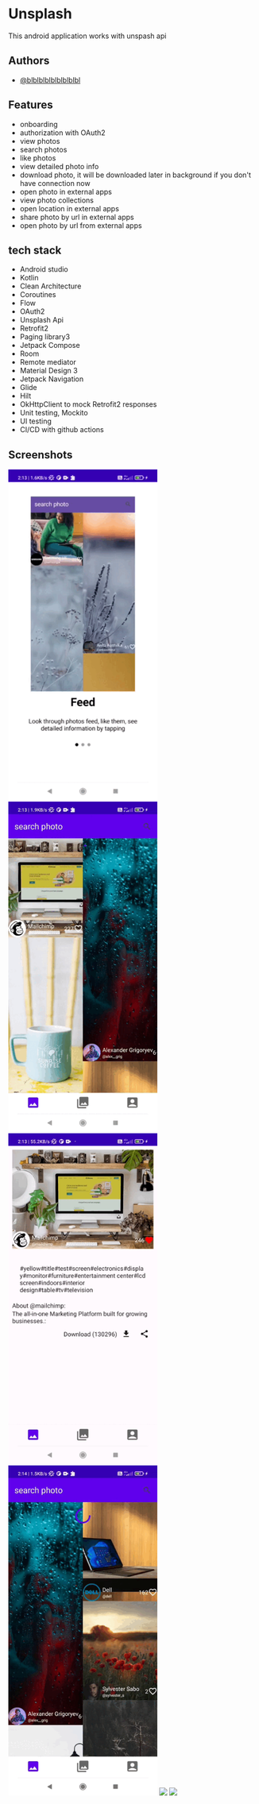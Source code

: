 
# Unsplash

This android application works with unspash api



## Authors

- [@blblblblblblblblbl](https://github.com/blblblblblblblblbl)


## Features

- onboarding
- authorization with OAuth2
- view photos
- search photos
- like photos
- view detailed photo info
- download photo, it will be downloaded later in background if you don't have connection now
- open photo in external apps
- view photo collections
- open location in external apps
- share photo by url in external apps
- open photo by url from external apps




## tech stack
- Android studio
- Kotlin
- Clean Architecture
- Coroutines 
- Flow
- OAuth2
- Unsplash Api
- Retrofit2
- Paging library3
- Jetpack Compose
- Room
- Remote mediator
- Material Design 3
- Jetpack Navigation
- Glide
- Hilt
- OkHttpClient to mock Retrofit2 responses
- Unit testing, Mockito
- UI testing
- CI/CD with github actions



## Screenshots
<img src="https://github.com/blblblblblblblblbl/Unsplash-API-app/blob/main/gifs/XRecorder_29012023_021329.gif" width = 300> <img src="https://github.com/blblblblblblblblbl/Unsplash-API-app/blob/main/gifs/XRecorder_29012023_021329(0).gif" width = 300> <img src="https://github.com/blblblblblblblblbl/Unsplash-API-app/blob/main/gifs/XRecorder_29012023_021329(1).gif" width = 300>
<img src="https://github.com/blblblblblblblblbl/Unsplash-API-app/blob/main/gifs/XRecorder_29012023_021329(2).gif" width = 300> <img src="https://github.com/blblblblblblblblbl/Unsplash-API-app/blob/main/gifs/XRecorder_29012023_021329(3).gif" width = 300> <img src="https://github.com/blblblblblblblblbl/Unsplash-API-app/blob/main/gifs/XRecorder_29012023_021329(4).gif" width = 300>
